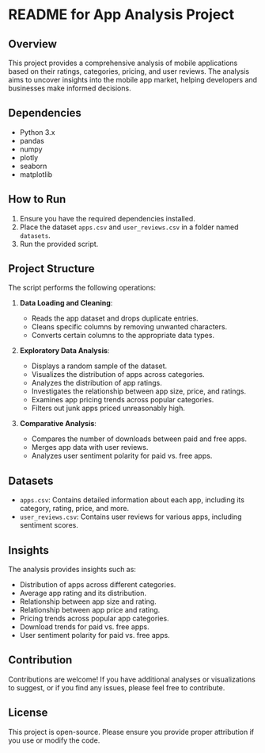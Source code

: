 # README for App Analysis Project

## Overview

This project provides a comprehensive analysis of mobile applications based on their ratings, categories, pricing, and user reviews. The analysis aims to uncover insights into the mobile app market, helping developers and businesses make informed decisions.

## Dependencies

- Python 3.x
- pandas
- numpy
- plotly
- seaborn
- matplotlib

## How to Run

1. Ensure you have the required dependencies installed.
2. Place the dataset `apps.csv` and `user_reviews.csv` in a folder named `datasets`.
3. Run the provided script.

## Project Structure

The script performs the following operations:

1. **Data Loading and Cleaning**:
    - Reads the app dataset and drops duplicate entries.
    - Cleans specific columns by removing unwanted characters.
    - Converts certain columns to the appropriate data types.

2. **Exploratory Data Analysis**:
    - Displays a random sample of the dataset.
    - Visualizes the distribution of apps across categories.
    - Analyzes the distribution of app ratings.
    - Investigates the relationship between app size, price, and ratings.
    - Examines app pricing trends across popular categories.
    - Filters out junk apps priced unreasonably high.

3. **Comparative Analysis**:
    - Compares the number of downloads between paid and free apps.
    - Merges app data with user reviews.
    - Analyzes user sentiment polarity for paid vs. free apps.

## Datasets

- `apps.csv`: Contains detailed information about each app, including its category, rating, price, and more.
- `user_reviews.csv`: Contains user reviews for various apps, including sentiment scores.

## Insights

The analysis provides insights such as:

- Distribution of apps across different categories.
- Average app rating and its distribution.
- Relationship between app size and rating.
- Relationship between app price and rating.
- Pricing trends across popular app categories.
- Download trends for paid vs. free apps.
- User sentiment polarity for paid vs. free apps.

## Contribution

Contributions are welcome! If you have additional analyses or visualizations to suggest, or if you find any issues, please feel free to contribute.

## License

This project is open-source. Please ensure you provide proper attribution if you use or modify the code.
